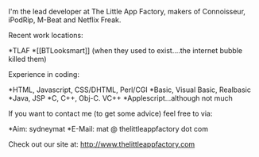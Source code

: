 


I'm the lead developer at The Little App Factory, makers of Connoisseur, iPodRip, M-Beat and Netflix Freak.

Recent work locations:

*TLAF
*[[BTLooksmart]] (when they used to exist....the internet bubble killed them)


Experience in coding:

*HTML, Javascript, CSS/DHTML, Perl/CGI
*Basic, Visual Basic, Realbasic
*Java, JSP
*C, C++, Obj-C. VC++
*Applescript...although not much


If you want to contact me (to get some advice) feel free to via:


*Aim: sydneymat
*E-Mail: mat @ thelittleappfactory dot com


Check out our site at:
http://www.thelittleappfactory.com